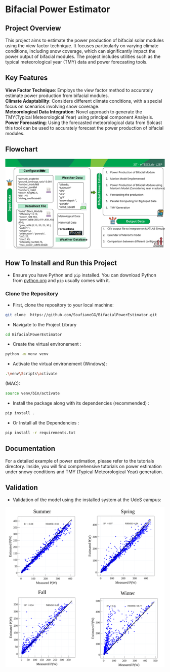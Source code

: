 # Bifacial Power Estimator

## Project Overview

This project aims to estimate the power production of bifacial solar modules using the view factor technique. It focuses particularly on varying climate conditions, including snow coverage, which can significantly impact the power output of bifacial modules. The project includes utilities such as the typical meteorological year (TMY) data and power forecasting tools.

## Key Features

**View Factor Technique**: Employs the view factor method to accurately estimate power production from bifacial modules.  
**Climate Adaptability**: Considers different climate conditions, with a special focus on scenarios involving snow coverage.  
**Meteorological Data Integration**: Novel approach to generate the TMY(Typical Meteorological Year) using principal component Analysis.  
**Power Forecasting**: Using the forecasted meteorological data from Solcast this tool can be used to accurately forecast the power production of bifacial modules.  

## Flowchart

![Project FlowChart](images/model_flowchart.svg)

## How To Install and Run this Project 


- Ensure you have Python and `pip` installed. You can download Python from [python.org](https://www.python.org/) and `pip` usually comes with it.

### Clone the Repository

- First, clone the repository to your local machine:
```sh
git clone  https://github.com/SoufianeGG/BifacialPowerEstimator.git 
```
- Navigate to the Project Library 
```sh
cd BifacialPowerEstimator
```

- Create the virtual environement : 
```sh 
python -m venv venv
```
- Activate the virtual environement (Windows):
```sh
.\venv\Scripts\activate
```
(MAC): 

```sh
source venv/bin/activate
```

- Install the package along with its dependencies (recommended) : 
```sh
pip install .
```
- Or Install all the Dependencies : 

```sh
pip install -r requirements.txt  
```


## Documentation 

For a detailed example of power estimation, please refer to the tutorials directory. Inside, you will find comprehensive tutorials on power estimation under snowy conditions and TMY (Typical Meteorological Year) generation.

## Validation

- Validation of the model using the installed system at the UdeS campus:  
<p align = 'center'>
<img src="images/validation.svg" alt="Validation" width="600"/>
</p>
